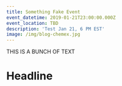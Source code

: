 ```yaml
---
title: Something Fake Event
event_datetime: 2019-01-21T23:00:00.000Z
event_location: TBD
description: 'Test Jan 21, 6 PM EST'
image: /img/blog-chemex.jpg
---
```

THIS IS A BUNCH OF TEXT



# Headline
